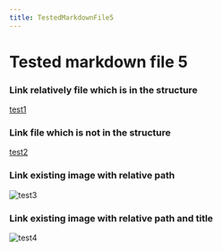 ```yaml
---
title: TestedMarkdownFile5
---
```

# Tested markdown file 5

### Link relatively file which is in the structure
[test1](/mainTree/markdown-tests/file1)

### Link file which is not in the structure
[test2](https://github.com/gardener/gardener/blob/v1.30.0/README.md)

### Link existing image with relative path
![test3](/__resources/gardener-docforge-logo.png)

### Link existing image with relative path and title
![test4](/__resources/gardener-docforge-logo.png "gardener-docforge-logo")